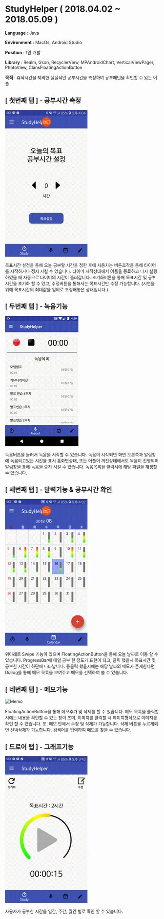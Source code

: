 # StudyHelper ( 2018.04.02 ~ 2018.05.09 )

**Language**    : Java

**Environment** : MacOs, Android Studio

**Position**    : 1인 개발

**Library**     : Realm, Gson, RecyclerView, MPAndroidChart, VerticalViewPager, PhotoView, ClansFloatingActionButton
              
              
**목적** : 휴식시간을 제외한 실질적인 공부시간을 측정하여 공부패턴을 확인할 수 있는 어플



## [ 첫번째 탭 ] - 공부시간 측정

![Study](./gifs/study.gif)

목표시간 설정을 통해 오늘 공부할 시간을 정한 후에 사용자는 버튼조작을 통해 타이머를 시작하거나 정지 시킬 수 있습니다.
타이머 시작상태에서 어플을 종료하고 다시 실행 하였을 때 자동으로 타이머의 시간이 흘러갑니다.
초기화버튼을 통해 목표시간 및 공부시간을 초기화 할 수 있고, 수정버튼을 통해서는 목표시간만 수정 가능합니다. 
(시연을 위해 목표시간의 최대값을 임의로 조정해놓은 상태입니다.)


## [ 두번째 탭 ] - 녹음기능

![Record](./gifs/record_.gif)

녹음버튼을 눌러서 녹음을 시작할 수 있습니다. 녹음이 시작되면 화면 오른쪽과 알림창에 녹음되고있는 시간을 표시
홈화면상태, 또는 어플이 꺼진상태에서도 녹음이 진행되며 알림창을 통해 녹음을 중지 시킬 수 있습니다.
녹음목록을 클릭시에 해당 파일을 재생할 수 있습니다.

## [ 세번째 탭 ] - 달력기능 & 공부시간 확인

![Calendar](./gifs/calendar.gif)

위아래로 Swipe 기능이 있으며 FloatingActionButton을 통해 오늘 날짜로 이동 할 수 있습니다. 
ProgressBar에 매일 공부 한 정도가 표현이 되고, 클릭 했을시 목표시간 및 공부한 시간이 하단에 나타납니다. 
롱클릭 했을시에는 해당 날짜의 메모가 존재한다면 Dialog를 통해 메모 목록을 보여주고 메모를 선택하여 볼 수 있습니다.

## [ 네번째 탭 ] - 메모기능

![Memo](./gifs/memo.gif)

FloatingActionButton을 통해 메모추가 및 삭제를 할 수 있습니다. 
메모 목록을 클릭할시에는 내용을 확인할 수 있는 창이 뜨며, 이미지를 클릭할 시 페이지형식으로 이미지를 확인 할 수 있습니다. 
또, 메모 안에서 수정 및 삭제가 가능합니다. 
삭제 버튼을 누르게되면 선택삭제가 가능합니다. 
검색어를 입력하여 메모를 찾을 수 있습니다. 
 
 
## [ 드로어 탭 ] - 그래프기능

![Graph](./gifs/graph.gif)

사용자가 공부한 시간을 일간, 주간, 월간 별로 확인 할 수 있습니다. 
